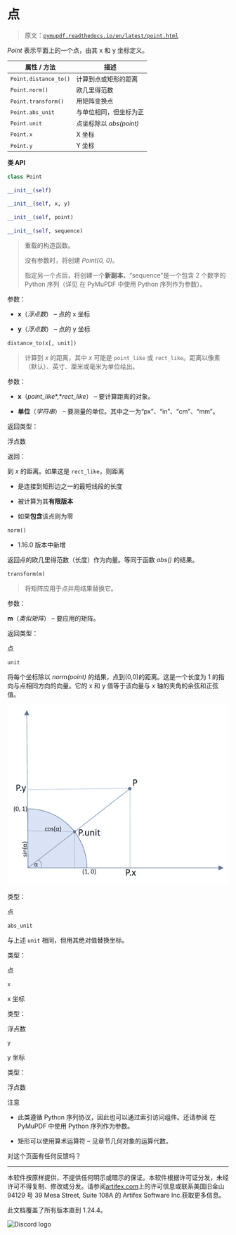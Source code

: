 # 点

> 原文：[`pymupdf.readthedocs.io/en/latest/point.html`](https://pymupdf.readthedocs.io/en/latest/point.html)

*Point* 表示平面上的一个点，由其 x 和 y 坐标定义。

| **属性 / 方法** | **描述** |
| --- | --- |
| `Point.distance_to()` | 计算到点或矩形的距离 |
| `Point.norm()` | 欧几里得范数 |
| `Point.transform()` | 用矩阵变换点 |
| `Point.abs_unit` | 与单位相同，但坐标为正 |
| `Point.unit` | 点坐标除以 *abs(point)* |
| `Point.x` | X 坐标 |
| `Point.y` | Y 坐标 |

**类 API**

```py
class Point
```

```py
__init__(self)
```

```py
__init__(self, x, y)
```

```py
__init__(self, point)
```

```py
__init__(self, sequence)
```

> 重载的构造函数。
> 
> 没有参数时，将创建 *Point(0, 0)*。
> 
> 指定另一个点后，将创建一个**新副本**，“sequence”是一个包含 2 个数字的 Python 序列（详见 在 PyMuPDF 中使用 Python 序列作为参数）。

参数：

+   **x**（*浮点数*） – 点的 x 坐标

+   **y**（*浮点数*） – 点的 y 坐标

```py
distance_to(x[, unit])
```

> 计算到 *x* 的距离，其中 *x* 可能是 `point_like` 或 `rect_like`。距离以像素（默认）、英寸、厘米或毫米为单位给出。

参数：

+   **x**（*point_like**,**rect_like*） – 要计算距离的对象。

+   **单位**（*字符串*） – 要测量的单位。其中之一为“px”、“in”、“cm”、“mm”。

返回类型：

浮点数

返回：

到 *x* 的距离。如果这是 `rect_like`，则距离

+   是连接到矩形边之一的最短线段的长度

+   被计算为其**有限版本**

+   如果**包含**该点则为零

```py
norm()
```

+   1.16.0 版本中新增

返回点的欧几里得范数（长度）作为向量。等同于函数 *abs()* 的结果。

```py
transform(m)
```

> 将矩阵应用于点并用结果替换它。

参数：

**m**（*类似矩阵*） – 要应用的矩阵。

返回类型：

点

```py
unit
```

将每个坐标除以 *norm(point)* 的结果，点到(0,0)的距离。这是一个长度为 1 的指向与点相同方向的向量。它的 x 和 y 值等于该向量与 x 轴的夹角的余弦和正弦值。

![_images/img-point-unit.jpg](img/c483991ebaf2e9a2ec02591c96373836.png)

类型：

点

```py
abs_unit
```

与上述 `unit` 相同，但用其绝对值替换坐标。

类型：

点

```py
x
```

x 坐标

类型：

浮点数

```py
y
```

y 坐标

类型：

浮点数

注意

+   此类遵循 Python 序列协议，因此也可以通过索引访问组件。还请参阅 在 PyMuPDF 中使用 Python 序列作为参数。

+   矩形可以使用算术运算符 – 见章节几何对象的运算代数。

对这个页面有任何反馈吗？

* * *

本软件按原样提供，不提供任何明示或暗示的保证。本软件根据许可证分发，未经许可不得复制、修改或分发。请参阅[artifex.com](https://www.artifex.com?utm_source=rtd-pymupdf&utm_medium=rtd&utm_content=footer-link)上的许可信息或联系美国旧金山 94129 号 39 Mesa Street, Suite 108A 的 Artifex Software Inc.获取更多信息。

此文档覆盖了所有版本直到 1.24.4。

![Discord logo](https://discord.gg/TSpYGBW4eq)
